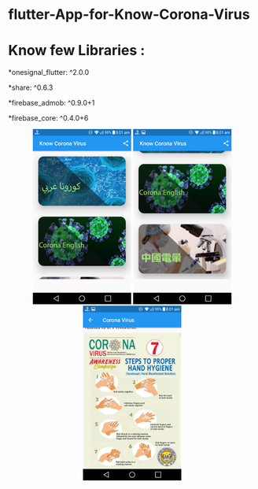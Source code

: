 # flutter-App-for-Know-Corona-Virus

# Know few Libraries :

*onesignal_flutter: ^2.0.0

*share: ^0.6.3

*firebase_admob: ^0.9.0+1

*firebase_core: ^0.4.0+6
<p align="center">
  <img src="screen/a1.jpg" width="200" title="hover text">
  <img src="screen/b2.jpg" width="200" alt="accessibility text">
   <img src="screen/b3.jpg" width="200" alt="accessibility text">
</p>
